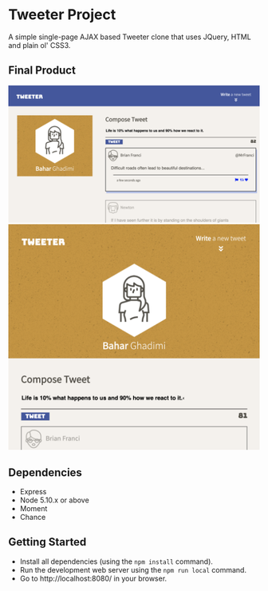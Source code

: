 # Tweeter Project

A simple single-page AJAX based Tweeter clone that uses JQuery, HTML and plain ol' CSS3.

## Final Product

!["screenshot of the page in desktop view"](https://github.com/Baharghadimii/tweeter/blob/master/doc/desktop-view.png?raw=true)
!["screenshot of the page in tablet view"](https://github.com/Baharghadimii/tweeter/blob/master/doc/tablet-view.png?raw=true)

## Dependencies

- Express
- Node 5.10.x or above
- Moment
- Chance

## Getting Started

- Install all dependencies (using the `npm install` command).
- Run the development web server using the `npm run local` command.
- Go to http://localhost:8080/ in your browser.
